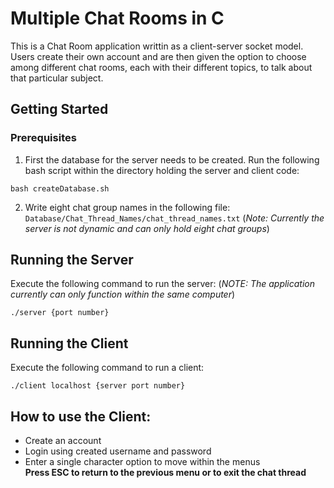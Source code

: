 # Multiple Chat Rooms in C

This is a Chat Room application writtin as a client-server socket model.
Users create their own account and are then given the option to choose 
among different chat rooms, each with their different topics, to talk about
that particular subject.

## Getting Started

### Prerequisites
1. First the database for the server needs to be created.
Run the following bash script within the directory holding the server 
and client code:
```
bash createDatabase.sh
```
2. Write eight chat group names in the following file:
```Database/Chat_Thread_Names/chat_thread_names.txt```
(*Note: Currently the server is not dynamic and can only hold eight chat 
groups*)

## Running the Server
Execute the following command to run the server:
(*NOTE: The application currently can only function within the same 
computer*)

```
./server {port number}
```

## Running the Client
Execute the following command to run a client:
```
./client localhost {server port number}
```

## How to use the Client:
* Create an account
* Login using created username and password
* Enter a single character option to move within the menus\
**Press ESC to return to the previous menu or to exit the chat thread**

